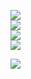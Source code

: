 [![](https://visitcount.itsvg.in/api?id=McMelonTV&icon=0&color=0)](https://visitcount.itsvg.in)<br/>
![](https://github-readme-stats.vercel.app/api?username=McMelonTV&theme=chartreuse-dark&hide_border=true&include_all_commits=true&count_private=false)<br/>
![](https://github-readme-streak-stats.herokuapp.com/?user=McMelonTV&theme=chartreuse-dark&hide_border=true)<br/>
![](https://github-readme-stats.vercel.app/api/top-langs/?username=McMelonTV&theme=chartreuse-dark&hide_border=true&include_all_commits=true&count_private=false&layout=compact)

![](https://github-profile-trophy.vercel.app/?username=McMelonTV&theme=discord&no-frame=true&no-bg=false&margin-w=4)
